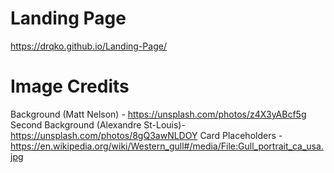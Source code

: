 # Landing Page
 
 https://drqko.github.io/Landing-Page/

 # Image Credits
 Background (Matt Nelson) - https://unsplash.com/photos/z4X3yABcf5g
 Second Background (Alexandre St-Louis)- https://unsplash.com/photos/8gQ3awNLDOY
 Card Placeholders - https://en.wikipedia.org/wiki/Western_gull#/media/File:Gull_portrait_ca_usa.jpg
